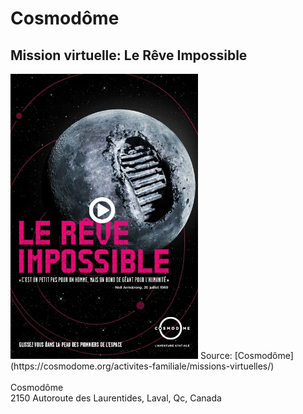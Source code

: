 <h1>Cosmodôme</h1>
<h2>Mission virtuelle: Le Rêve Impossible</h2>
<img src="medias/affiche_reve_impossible.PNG" width="300">
Source: [Cosmodôme](https://cosmodome.org/activites-familiale/missions-virtuelles/)
<br>
<br>
Cosmodôme <br>
2150 Autoroute des Laurentides, Laval, Qc, Canada
